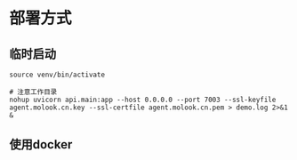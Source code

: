 # 部署方式

## 临时启动

```shell
source venv/bin/activate

# 注意工作目录
nohup uvicorn api.main:app --host 0.0.0.0 --port 7003 --ssl-keyfile agent.molook.cn.key --ssl-certfile agent.molook.cn.pem > demo.log 2>&1 &
```

## 使用docker